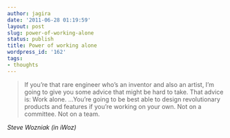 ```yaml
---
author: jagira
date: '2011-06-28 01:19:59'
layout: post
slug: power-of-working-alone
status: publish
title: Power of working alone
wordpress_id: '162'
tags:
- thoughts
---
```


>If you’re that rare engineer who’s an inventor and also an artist, I’m going to give you some advice that might be hard to take. That advice is: Work alone. …You’re going to be best able to design revolutionary products and features if you’re working on your own. Not on a committee. Not on a team.

*Steve Wozniak (in iWoz)*


